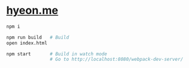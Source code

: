 [hyeon.me](https://hyeon.me)
========

```bash
npm i

npm run build   # Build
open index.html

npm start       # Build in watch mode
                # Go to http://localhost:8080/webpack-dev-server/
```
